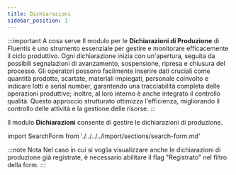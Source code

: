```yaml
---
title: Dichiarazioni
sidebar_position: 1
---
```


:::important A cosa serve
Il modulo per le **Dichiarazioni di Produzione** di Fluentis è uno strumento essenziale per gestire e monitorare efficacemente il ciclo produttivo. Ogni dichiarazione inizia con un'apertura, seguita da possibili segnalazioni di avanzamento, sospensione, ripresa e chiusura del processo. Gli operatori possono facilmente inserire dati cruciali come quantità prodotte, scartate, materiali impiegati, personale coinvolto e indicare lotti e serial number, garantendo una tracciabilità completa delle operazioni produttive; inoltre, al loro interno è anche integrato il controllo qualità. Questo approccio strutturato ottimizza l'efficienza, migliorando il controllo delle attività e la gestione delle risorse.
:::

Il modulo **Dichiarazioni** consente di gestire le dichiarazioni di produzione.

import SearchForm from './../../../import/sections/search-form.md'

<SearchForm />

:::note Nota
Nel caso in cui si voglia visualizzare anche le dichiarazioni di produzione già registrate, è necessario abilitare il flag "Registrato" nel filtro della form.
:::